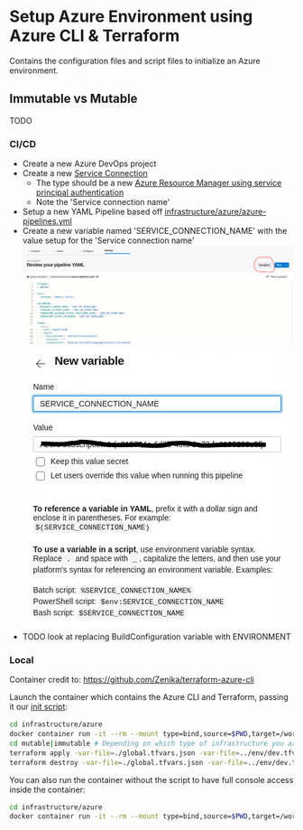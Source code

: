 # Setup Azure Environment using Azure CLI & Terraform
Contains the configuration files and script files to initialize an Azure environment.

## Immutable vs Mutable
TODO

### CI/CD
 * Create a new Azure DevOps project
 * Create a new [Service Connection](https://docs.microsoft.com/en-us/azure/devops/pipelines/library/service-endpoints?view=azure-devops&tabs=yaml#create-a-service-connection)
   * The type should be a new [Azure Resource Manager using service principal authentication](https://docs.microsoft.com/en-us/azure/devops/pipelines/library/service-endpoints?view=azure-devops&tabs=yaml#sep-azure-resource-manager)
   * Note the 'Service connection name'
 * Setup a new YAML Pipeline based off [infrastructure/azure/azure-pipelines.yml](azure-pipelines.yml)
 * Create a new variable named 'SERVICE_CONNECTION_NAME' with the value setup for the 'Service connection name'
   ![Variables Button](/docs/img/variables1.PNG) 
   ![Variable Setup](/docs/img/variables2.PNG) 
 * TODO look at replacing BuildConfiguration variable with ENVIRONMENT

### Local
Container credit to: https://github.com/Zenika/terraform-azure-cli

Launch the container which contains the Azure CLI and Terraform, passing it our [init script](init_local):

```bash
cd infrastructure/azure
docker container run -it --rm --mount type=bind,source=$PWD,target=/workspace zenika/terraform-azure-cli:latest ./init_local ../env/dev.tfvars.json true|false
cd mutable|immutable # Depending on which type of infrastructure you are trying to initialize
terraform apply -var-file=./global.tfvars.json -var-file=../env/dev.tfvars.json
terraform destroy -var-file=./global.tfvars.json -var-file=../env/dev.tfvars.json
```

You can also run the container without the script to have full console access inside the container:

```bash
cd infrastructure/azure
docker container run -it --rm --mount type=bind,source=$PWD,target=/workspace zenika/terraform-azure-cli:latest
```
